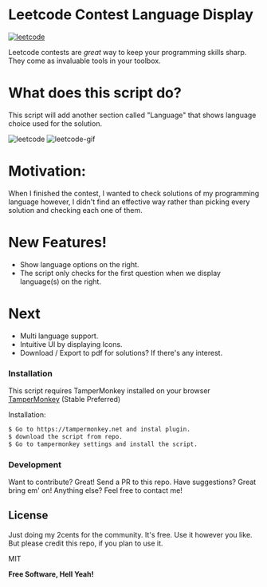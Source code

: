 # Leetcode Contest Language Display

[![leetcode](https://camo.githubusercontent.com/4d21a2a0f2bb751bba6bae08f56fbbb87e0b0460/68747470733a2f2f63646e2d696d616765732d312e6d656469756d2e636f6d2f6d61782f313336302f312a357164504c733478395475616276514a7775376975412e706e67)](https://leetcode.com/contest/)

Leetcode contests are *great* way to keep your programming skills sharp. They come as invaluable tools in your toolbox. 

# What does this script do?
This script will add another section called "Language" that shows language choice used for the solution.

![leetcode](https://image.ibb.co/n40KCf/Screen-Shot-2018-11-02-at-4-01-30-PM.png)
![leetcode-gif](https://image.ibb.co/hFiQJL/ezgif-com-video-to-gif.gif)

# Motivation:
When I finished the contest, I wanted to check solutions of my programming language however, I didn't find an effective way rather than picking every solution and checking each one of them.

# New Features!

  - Show language options on the right.
  - The script only checks for the first question when we display language(s) on the right.

# Next
  - Multi language support.
  - Intuitive UI by displaying Icons.
  - Download / Export to pdf for solutions? If there's any interest.

### Installation

This script requires TamperMonkey installed on your browser [TamperMonkey](https://tampermonkey.net) (Stable Preferred)

Installation:

```sh
$ Go to https://tampermonkey.net and instal plugin.
$ download the script from repo.
$ Go to tampermonkey settings and install the script.
```



### Development

Want to contribute? Great! Send a PR to this repo.
Have suggestions? Great bring em' on!
Anything else? Feel free to contact me!


License
----

Just doing my 2cents for the community. It's free. Use it however you like. But please credit this repo, if you plan to use it. 

MIT


**Free Software, Hell Yeah!**
